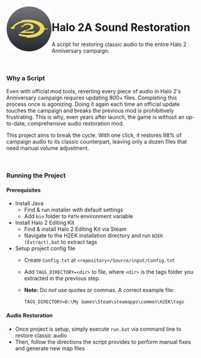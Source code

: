 <img align="left" width="120" src="Project Resources/Icon/Halo2AIcon.png" alt="Halo 2A Sound Restoration Icon">

# Halo 2A Sound Restoration
A script for restoring classic audio to the entire Halo 2 Anniversary campaign.

</br>

### Why a Script

Even with official mod tools, reverting every piece of audio in Halo 2's Anniversary campaign requires updating 800+ files. Completing this process once is agonizing. Doing it again each time an official update touches the campaign and breaks the previous mod is prohibitively frustrating. This is why, even years after launch, the game is without an up-to-date, comprehensive audio restoration mod.

This project aims to break the cycle. With one click, it restores 98% of campaign audio to its classic counterpart, leaving only a dozen files that need manual volume adjustment.

</br>

### Running the Project

#### Prerequisites
- Install Java
  - Find & run installer with default settings
  - Add `bin` folder to `PATH` environment variable
- Install Halo 2 Editing Kit
  - Find & install Halo 2 Editing Kit via Steam
  - Navigate to the H2EK installation directory and run `H2EK (Extract).bat` to extract tags
- Setup project config file
  - Create `Config.txt` at `<repository>/Source/input/Config.txt`
  - Add `TAGS_DIRECTORY=<dir>` to file, where `<dir>` is the tags folder you extracted in the previous step.
  - **Note:** Do *not* use quotes or commas. A correct example file:
  
    ```
    TAGS_DIRECTORY=D:\My Games\Steam\steamapps\common\H2EK\tags
    ```
  
 #### Audio Restoration
- Once project is setup, simply execute `run.bat` via command line to restore classic audio
- Then, follow the directions the script provides to perform manual fixes and generate new map files
